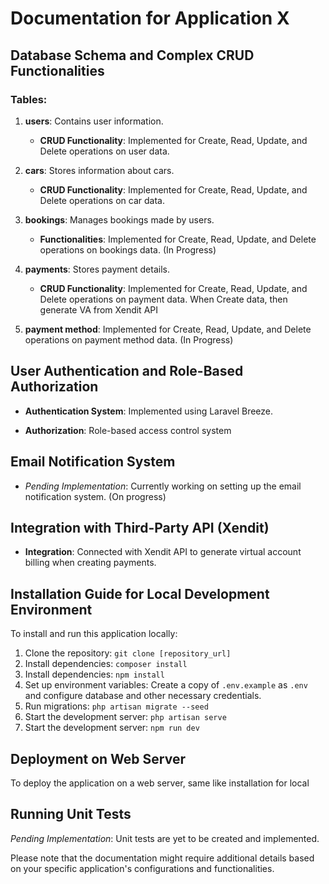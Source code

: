 # Documentation for Application X

## Database Schema and Complex CRUD Functionalities

### Tables:

1. **users**: Contains user information.

    - **CRUD Functionality**: Implemented for Create, Read, Update, and Delete operations on user data.

2. **cars**: Stores information about cars.

    - **CRUD Functionality**: Implemented for Create, Read, Update, and Delete operations on car data.

3. **bookings**: Manages bookings made by users.

    - **Functionalities**: Implemented for Create, Read, Update, and Delete operations on bookings data. (In Progress)

4. **payments**: Stores payment details.

    - **CRUD Functionality**: Implemented for Create, Read, Update, and Delete operations on payment data. When Create data, then generate VA from Xendit API

5. **payment method**: Implemented for Create, Read, Update, and Delete operations on payment method data. (In Progress)

## User Authentication and Role-Based Authorization

-   **Authentication System**: Implemented using Laravel Breeze.

-   **Authorization**: Role-based access control system

## Email Notification System

-   _Pending Implementation_: Currently working on setting up the email notification system. (On progress)

## Integration with Third-Party API (Xendit)

-   **Integration**: Connected with Xendit API to generate virtual account billing when creating payments.

## Installation Guide for Local Development Environment

To install and run this application locally:

1. Clone the repository: `git clone [repository_url]`
2. Install dependencies: `composer install`
3. Install dependencies: `npm install`
4. Set up environment variables: Create a copy of `.env.example` as `.env` and configure database and other necessary credentials.
5. Run migrations: `php artisan migrate --seed`
6. Start the development server: `php artisan serve`
7. Start the development server: `npm run dev`

## Deployment on Web Server

To deploy the application on a web server, same like installation for local

## Running Unit Tests

_Pending Implementation_: Unit tests are yet to be created and implemented.

Please note that the documentation might require additional details based on your specific application's configurations and functionalities.
